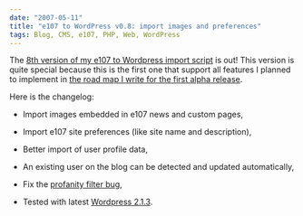 ```yaml
---
date: "2007-05-11"
title: "e107 to WordPress v0.8: import images and preferences"
tags: Blog, CMS, e107, PHP, Web, WordPress
---
```


The [8th version of my e107 to Wordpress import script](https://wordpress.org/extend/plugins/e107-importer/) is out! This version is quite special because this is the first one that support all features I planned to implement in [the road map I write for the first alpha release]({filename}/2006/e107-to-wordpress-importer-alpha-version.md).

Here is the changelog:

  * Import images embedded in e107 news and custom pages,

  * Import e107 site preferences (like site name and description),

  * Better import of user profile data,

  * An existing user on the blog can be detected and updated automatically,

  * Fix the [profanity filter bug](https://kevin.deldycke.com/2006/11/wordpress-to-e107-v06-better-content-rendering-and-extended-news-support/#comment-2499),

  * Tested with latest [Wordpress 2.1.3](https://wordpress.org/development/2007/04/wordpress-213-and-2010/).

